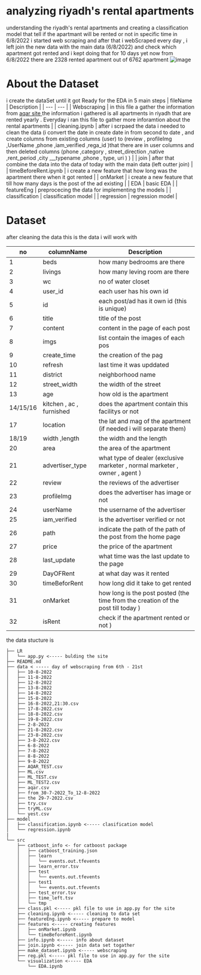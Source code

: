 # analyzing riyadh's rental apartments

understanding the riyadh's rental apartments and creating a classification model that tell if the apartmant will be rented or not in specific time 
in 6/8/2022 i started web scraping and after that i webScraped every day , i left join the new data with the main data (6/8/2022) and check which apartment got rented and i kept doing that for 10 days yet now from 6/8/2022 there are 2328 rented apartment out of 6762 apartment
![image](https://user-images.githubusercontent.com/74616700/185017719-af131382-16ee-45dd-a499-d50b1b305ef8.png)



# About the Dataset

i create the dataSet until it got Ready for the EDA in 5 main steps 
| fileName | Description |
| --- | --- |
| Webscraping | in this file a gather the information from  [aqar site ](sa.aqar.fm) the information i gathered is all apartments in riyadh that are rented yearly . Everyday i ran this file to gather more inforamtion about the rental apartments  |
| cleaning.ipynb | after i scrpaed the data i needed to clean the data (i convert the date in create date in from second to date , and create columns from existing columns (user) to (review ,  profileImg ,UserName ,phone ,iam_verified ,rega_id  )that there are in user columns and then deleted columns (phone ,category , street_direction ,native ,rent_period ,city ,__typename ,phone , type, uri   )  ) |
| join | after that  combine the data into the data of today with the main data (left outter join)  |
| timeBeforeRent.ipynb | i create a new feature that how long was the apartment there when it got rented    |
| onMarket | i create a new feature that  till how many days is the post of the ad existing  |
| EDA | basic EDA |
| featureEng | preprocecing the data for implementing the models |
| classification | classification model |
| regression | regression model |

# Dataset
after cleaning the data this is the data i will work with 


| no | columnName | Description| 
|----------|---------------------------|----------------------------------------------------------------------------------|
| 1 | beds | how many bedrooms are there | 
| 2 | livings | how many leving room are there | 
| 3 | wc | no of water closet | 
| 4 | user_id | each user has his own id |
| 5 | id | each post/ad has it own id (this is unique) |
| 6 | title | title of the post |
| 7 | content | content in the page of each post | 
| 8 | imgs | list contain the images of each pos |
| 9 | create_time | the creation of the pag |
| 10 | refresh | last time it was upddated |
| 11 | district | neighborhood name |
| 12 | street_width | the width of the street |
| 13 | age | how old is the apartment |
| 14/15/16 | kitchen , ac , furnished | does the apartment contain this facilitys or not | 
| 17 | location | the lat and mag of the apartment (if needed i will separate them) | 
| 18/19 | width ,length | the width and the length | 
| 20 | area | the area of the apartment |
| 21 | advertiser_type | what type of dealer (exclusive marketer , normal marketer , owner , agent ) | 
| 22 | review | the reviews of the advertiser |
| 23 | profileImg | does the advertiser has image or not | 
| 24 | userName | the username of the advertiser | 
| 25 | iam_verified | is the advertiser verified or not |
| 26 | path | indicate the path of the path of the post from the home page | 
| 27 | price | the price of the apartment | 
| 28 | last_update | what time was the last update to the page |
| 29 | DayOFRent | at what day was it rented |
| 30 | timeBeforRent | how long did it take to get rented |
| 31 | onMarket | how long is the post posted (the time from the creation of the post till today ) |
| 32 | isRent | check if the apartment rented or not ) |


the data stucture is
```{bash}
├── LR
│   └── app.py <----- bulding the site
├── README.md
├── data < ----- day of webscraping from 6th - 21st 
│   ├── 10-8-2022
│   ├── 11-8-2022
│   ├── 12-8-2022
│   ├── 13-8-2022
│   ├── 14-8-2022
│   ├── 15-8-2022
│   ├── 16-8-2022,21:30.csv
│   ├── 17-8-2022.csv
│   ├── 18-8-2022.csv
│   ├── 19-8-2022.csv
│   ├── 2-8-2022
│   ├── 21-8-2022.csv
│   ├── 23-8-2022.csv
│   ├── 3-8-2022.csv
│   ├── 6-8-2022
│   ├── 7-8-2022
│   ├── 8-8-2022
│   ├── 9-8-2022
│   ├── AQAR_TEST.csv
│   ├── ML.csv
│   ├── ML_TEST.csv
│   ├── ML_TEST2.csv
│   ├── aqar.csv
│   ├── from_30-7-2022_To_12-8-2022
│   ├── the 29-7-2022.csv
│   ├── try.csv
│   ├── tryML.csv
│   └── yest.csv
├── model
│   ├── classification.ipynb <----- clasification model
│   └── regression.ipynb
|
└── src
    ├── catboost_info <- for catboost package
    │   ├── catboost_training.json
    │   ├── learn
    │   │   └── events.out.tfevents
    │   ├── learn_error.tsv
    │   ├── test
    │   │   └── events.out.tfevents
    │   ├── test1
    │   │   └── events.out.tfevents
    │   ├── test_error.tsv
    │   ├── time_left.tsv
    │   └── tmp
    ├── class.pkl <----- pkl file to use in app.py for the site 
    ├── cleaning.ipynb <----- cleaning to data set 
    ├── featureEng.ipynb <----- prepare to model 
    ├── features <----- creating features 
    │   ├── onMarket.ipynb
    │   └── timeBeforeRent.ipynb
    ├── info.ipynb <----- info about dataset 
    ├── join.ipynb <----- join data set togather 
    ├── make_dataset.ipynb <----- webscraping
    ├── reg.pkl <----- pkl file to use in app.py for the site  
    └── visualization <----- EDA
        └── EDA.ipynb
```
